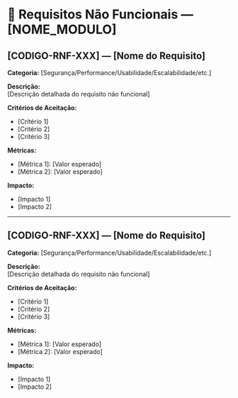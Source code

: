 # 📄 Requisitos Não Funcionais — [NOME_MODULO]

## **[CODIGO-RNF-XXX] — [Nome do Requisito]**
**Categoria:** [Segurança/Performance/Usabilidade/Escalabilidade/etc.]

**Descrição:**  
[Descrição detalhada do requisito não funcional]

**Critérios de Aceitação:**
- [Critério 1]
- [Critério 2]
- [Critério 3]

**Métricas:**
- [Métrica 1]: [Valor esperado]
- [Métrica 2]: [Valor esperado]

**Impacto:**
- [Impacto 1]
- [Impacto 2]

---

## **[CODIGO-RNF-XXX] — [Nome do Requisito]**
**Categoria:** [Segurança/Performance/Usabilidade/Escalabilidade/etc.]

**Descrição:**  
[Descrição detalhada do requisito não funcional]

**Critérios de Aceitação:**
- [Critério 1]
- [Critério 2]
- [Critério 3]

**Métricas:**
- [Métrica 1]: [Valor esperado]
- [Métrica 2]: [Valor esperado]

**Impacto:**
- [Impacto 1]
- [Impacto 2]